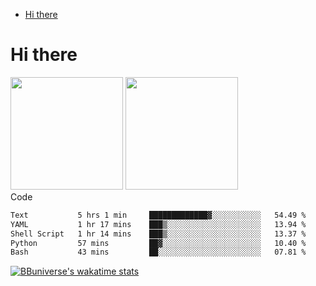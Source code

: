 <!--ts-->
* [Hi there](#hi-there)

<!-- Created by https://github.com/ekalinin/github-markdown-toc -->
<!-- Added by: runner, at: Wed Sep 27 04:19:34 UTC 2023 -->

<!--te-->


# Hi there

<!--
**BBuniverse/BBuniverse** is a ✨ _special_ ✨ repository because its `README.md` (this file) appears on your GitHub profile.

Here are some ideas to get you started:

- 🔭 I’m currently working on ...
- 🌱 I’m currently learning ...
- 👯 I’m looking to collaborate on ...
- 🤔 I’m looking for help with ...
- 💬 Ask me about ...
- 📫 How to reach me: ...
- 😄 Pronouns: ...
- ⚡ Fun fact: ...
-->


<div display="flex">
  <img src="https://github-readme-stats.vercel.app/api?username=BBuniverse&show_icons=true&count_private=true&theme=radical&hide_border=true" height="180"/>
  <img src="https://github-readme-stats.vercel.app/api/top-langs/?username=BBuniverse&layout=compact&theme=radical&hide_border=true" height="180"/>
</div
     

## Code
<!--START_SECTION:waka-->

```txt
Text           5 hrs 1 min     █████████████▓░░░░░░░░░░░   54.49 %
YAML           1 hr 17 mins    ███▒░░░░░░░░░░░░░░░░░░░░░   13.94 %
Shell Script   1 hr 14 mins    ███▒░░░░░░░░░░░░░░░░░░░░░   13.37 %
Python         57 mins         ██▓░░░░░░░░░░░░░░░░░░░░░░   10.40 %
Bash           43 mins         ██░░░░░░░░░░░░░░░░░░░░░░░   07.81 %
```

<!--END_SECTION:waka-->
     
[![BBuniverse's wakatime stats](https://github-readme-stats.vercel.app/api/wakatime?username=BBuniverse)](https://github.com/anuraghazra/github-readme-stats)

